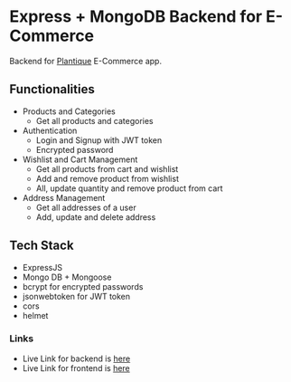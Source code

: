 # Express + MongoDB Backend for E-Commerce

Backend for [Plantique](https://plantique-v1.netlify.app/) E-Commerce app.

## Functionalities

- Products and Categories
  - Get all products and categories
- Authentication
  - Login and Signup with JWT token
  - Encrypted password
- Wishlist and Cart Management
  - Get all products from cart and wishlist
  - Add and remove product from wishlist
  - All, update quantity and remove product from cart
- Address Management
  - Get all addresses of a user
  - Add, update and delete address

## Tech Stack

- ExpressJS
- Mongo DB + Mongoose
- bcrypt for encrypted passwords
- jsonwebtoken for JWT token
- cors
- helmet

### Links

- Live Link for backend is [here](https://plantique-e-commerce-backend.onrender.com/)
- Live Link for frontend is [here](https://plantique-v1.netlify.app/)
